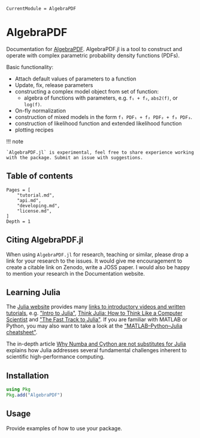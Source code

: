 ```@meta
CurrentModule = AlgebraPDF
```

# AlgebraPDF

Documentation for [AlgebraPDF](https://github.com/mmikhasenko/AlgebraPDF.jl). AlgebraPDF.jl is a tool to construct and operate with complex parametric probability density functions (PDFs).

Basic functionality:
 * Attach default values of parameters to a function
 * Update, fix, release parameters
 * constructing a complex model object from set of function:
     - algebra of functions with parameters, e.g. `f₁ + f₂`, `abs2(f)`, or `log(f)`.
 * On-fly normalization
 * construction of mixed models in the form `f₁ PDF₁ + f₂ PDF₂ + f₃ PDF₃`.
 * construction of likelihood function and extended likelihood function
 * plotting recipes


!!! note

    `AlgebraPDF.jl` is experimental, feel free to share experience working with the package. Submit an issue with suggestions.


## Table of contents

```@contents
Pages = [
    "tutorial.md",
    "api.md",
    "developing.md",
    "license.md",
]
Depth = 1
```


## Citing AlgebraPDF.jl

When using `AlgebraPDF.jl` for research, teaching or similar,
please drop a link for your research to the issues.
It would give me encouragement to create a citable link on Zenodo, write a JOSS paper. I would also be happy to mention your research in the Documentation website.



## Learning Julia

The [Julia website](https://julialang.org/) provides many [links to introductory videos and written tutorials](https://julialang.org/learning/), e.g. ["Intro to Julia"](https://www.youtube.com/watch?v=fMa1qSg_LxA),
[Think Julia: How to Think Like a Computer Scientist](https://benlauwens.github.io/ThinkJulia.jl/latest/book.html)
and ["The Fast Track to Julia"](https://juliadocs.github.io/Julia-Cheat-Sheet/). If you are familiar with MATLAB or Python, you may also want to take a look at the ["MATLAB–Python–Julia cheatsheet"](https://cheatsheets.quantecon.org/).

The in-depth article [Why Numba and Cython are not substitutes for Julia](http://www.stochasticlifestyle.com/why-numba-and-cython-are-not-substitutes-for-julia/) explains how Julia addresses several fundamental challenges inherent to scientific high-performance computing.




## Installation

```julia
using Pkg
Pkg.add("AlgebraPDF")
```

## Usage

Provide examples of how to use your package.
